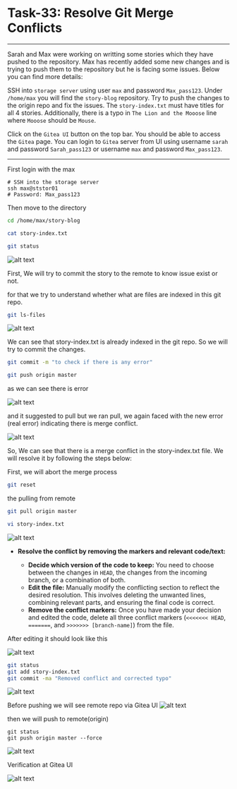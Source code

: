 # Task-33: Resolve Git Merge Conflicts

---
Sarah and Max were working on writting some stories which they have pushed to the repository. Max has recently added some new changes and is trying to push them to the repository but he is facing some issues. Below you can find more details:

SSH into `storage server` using user `max` and password `Max_pass123`. Under `/home/max` you will find the `story-blog` repository. Try to push the changes to the origin repo and fix the issues. The `story-index.txt` must have titles for all 4 stories. Additionally, there is a typo in `The Lion and the Mooose` line where `Mooose` should be `Mouse`.  

Click on the `Gitea UI` button on the top bar. You should be able to access the `Gitea` page. You can login to `Gitea` server from UI using username `sarah` and password `Sarah_pass123` or username `max` and password `Max_pass123`.

---

First login with the max
```
# SSH into the storage server
ssh max@ststor01
# Password: Max_pass123
```
Then move to the directory

```bash
cd /home/max/story-blog
```
```bash
cat story-index.txt
```
```bash
git status
```
![alt text](image-1.png)

First, We will try to commit the story to the remote to know issue exist or not. 

for that we try to understand whether what are files are indexed in this git repo.

```bash
git ls-files

```

![alt text](image-2.png)

We can see that story-index.txt is already indexed in the git repo. So we will try to commit the changes.       

```bash
git commit -m "to check if there is any error"
```
```bash
git push origin master
```
as we can see there is error 

![alt text](image-3.png)

and it suggested to pull but we ran pull, we again faced with the new error (real error) indicating there is merge conflict.

![alt text](image-4.png)

So, We can see that there is a merge conflict in the story-index.txt file. We will resolve it by following the steps below:

First, we will abort the merge process
```bash
git reset
```
the pulling from remote 

```bash
git pull origin master
```
```bash
vi story-index.txt
```
![alt text](image-5.png)


- **Resolve the conflict by removing the markers and relevant code/text:**

    - **Decide which version of the code to keep:** You need to choose between the changes in `HEAD`, the changes from the incoming branch, or a combination of both.
    - **Edit the file:** Manually modify the conflicting section to reflect the desired resolution. This involves deleting the unwanted lines, combining relevant parts, and ensuring the final code is correct.
    - **Remove the conflict markers:** Once you have made your decision and edited the code, delete all three conflict markers (`<<<<<<< HEAD`, `=======`, and `>>>>>>> [branch-name]`) from the file.

After editing it should look like this 

![alt text](image-6.png)
```bash
git status
git add story-index.txt 
git commit -ma "Removed conflict and corrected typo"
```
![alt text](image-7.png)

Before pushing we will see remote repo via Gitea UI
![alt text](image-8.png)

then we will push to remote(origin)
```
git status
git push origin master --force
```


![alt text](image-10.png)


Verification at Gitea UI

![alt text](image-11.png)